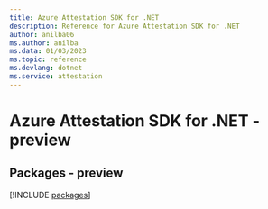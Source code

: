 ```yaml
---
title: Azure Attestation SDK for .NET
description: Reference for Azure Attestation SDK for .NET
author: anilba06
ms.author: anilba
ms.data: 01/03/2023
ms.topic: reference
ms.devlang: dotnet
ms.service: attestation
---
```

# Azure Attestation SDK for .NET - preview
## Packages - preview
[!INCLUDE [packages](attestation-index.md)]